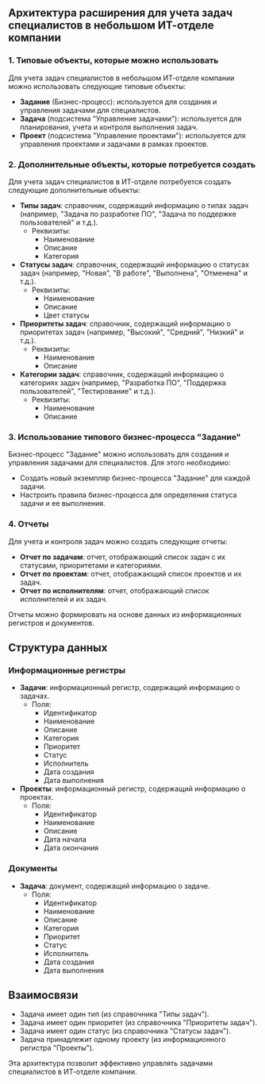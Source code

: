 ## Архитектура расширения для учета задач специалистов в небольшом ИТ-отделе компании

### 1. Типовые объекты, которые можно использовать

Для учета задач специалистов в небольшом ИТ-отделе компании можно использовать следующие типовые объекты:

* **Задание** (Бизнес-процесс): используется для создания и управления задачами для специалистов.
* **Задача** (подсистема "Управление задачами"): используется для планирования, учета и контроля выполнения задач.
* **Проект** (подсистема "Управление проектами"): используется для управления проектами и задачами в рамках проектов.

### 2. Дополнительные объекты, которые потребуется создать

Для учета задач специалистов в ИТ-отделе потребуется создать следующие дополнительные объекты:

* **Типы задач**: справочник, содержащий информацию о типах задач (например, "Задача по разработке ПО", "Задача по поддержке пользователей" и т.д.).
	+ Реквизиты:
		- Наименование
		- Описание
		- Категория
* **Статусы задач**: справочник, содержащий информацию о статусах задач (например, "Новая", "В работе", "Выполнена", "Отменена" и т.д.).
	+ Реквизиты:
		- Наименование
		- Описание
		- Цвет статусы
* **Приоритеты задач**: справочник, содержащий информацию о приоритетах задач (например, "Высокий", "Средний", "Низкий" и т.д.).
	+ Реквизиты:
		- Наименование
		- Описание
* **Категории задач**: справочник, содержащий информацию о категориях задач (например, "Разработка ПО", "Поддержка пользователей", "Тестирование" и т.д.).
	+ Реквизиты:
		- Наименование
		- Описание

### 3. Использование типового бизнес-процесса "Задание"

Бизнес-процесс "Задание" можно использовать для создания и управления задачами для специалистов. Для этого необходимо:

* Создать новый экземпляр бизнес-процесса "Задание" для каждой задачи.
* Настроить правила бизнес-процесса для определения статуса задачи и ее выполнения.

### 4. Отчеты

Для учета и контроля задач можно создать следующие отчеты:

* **Отчет по задачам**: отчет, отображающий список задач с их статусами, приоритетами и категориями.
* **Отчет по проектам**: отчет, отображающий список проектов и их задач.
* **Отчет по исполнителям**: отчет, отображающий список исполнителей и их задач.

Отчеты можно формировать на основе данных из информационных регистров и документов.

## Структура данных

### Информационные регистры

* **Задачи**: информационный регистр, содержащий информацию о задачах.
	+ Поля:
		- Идентификатор
		- Наименование
		- Описание
		- Категория
		- Приоритет
		- Статус
		- Исполнитель
		- Дата создания
		- Дата выполнения
* **Проекты**: информационный регистр, содержащий информацию о проектах.
	+ Поля:
		- Идентификатор
		- Наименование
		- Описание
		- Дата начала
		- Дата окончания

### Документы

* **Задача**: документ, содержащий информацию о задаче.
	+ Поля:
		- Идентификатор
		- Наименование
		- Описание
		- Категория
		- Приоритет
		- Статус
		- Исполнитель
		- Дата создания
		- Дата выполнения

## Взаимосвязи

* Задача имеет один тип (из справочника "Типы задач").
* Задача имеет один приоритет (из справочника "Приоритеты задач").
* Задача имеет один статус (из справочника "Статусы задач").
* Задача принадлежит одному проекту (из информационного регистра "Проекты").

Эта архитектура позволит эффективно управлять задачами специалистов в ИТ-отделе компании.